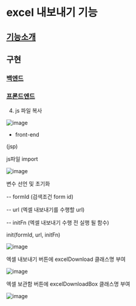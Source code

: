 # excel 내보내기 기능

## [기능소개](https://github.com/nadale28/excel/blob/main/INTRO.md)

## 구현
 ### [백엔드](https://github.com/nadale28/excel/blob/main/BACK.md)
 ### [프론드엔드](https://github.com/nadale28/excel/blob/main/FRONT.md)








 4. js 파일 복사

 ![image](https://user-images.githubusercontent.com/16552382/180365527-5a4339d9-53a8-4b5c-9237-eb04a33d49a3.png)


 - front-end
 
 (jsp)
 
 js파일 import
 
 ![image](https://user-images.githubusercontent.com/16552382/180376678-59467a15-6593-4009-8493-99f4182e7d85.png)

 변수 선언 및 초기화
 
 -- formId (검색조건 form id)
 
 -- url (엑셀 내보내기를 수행할 url)
 
 -- initFn (엑셀 내보내기 수행  전 실행 될 함수)
 
 init(formId, url, initFn)
 
 ![image](https://user-images.githubusercontent.com/16552382/180376803-e1efc540-457f-42c5-a593-d8dac0b80c35.png)

 엑셀 내보내기 버튼에 excelDownload 클래스명 부여
 
 ![image](https://user-images.githubusercontent.com/16552382/180377321-786ee460-ab34-491d-b94d-08742fdbfb5a.png)
 
 엑셀 보관함 버튼에 excelDownloadBox 클래스명 부여
 
 ![image](https://user-images.githubusercontent.com/16552382/180671623-8448f092-47b4-4b63-b877-a28292174ee9.png)

